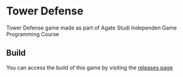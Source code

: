 # Tower Defense
Tower Defense game made as part of Agate Studi Independen Game Programming Course

## Build
You can access the build of this game by visiting the [releases page](https://github.com/NaufalA/Tower-Defense/releases)
